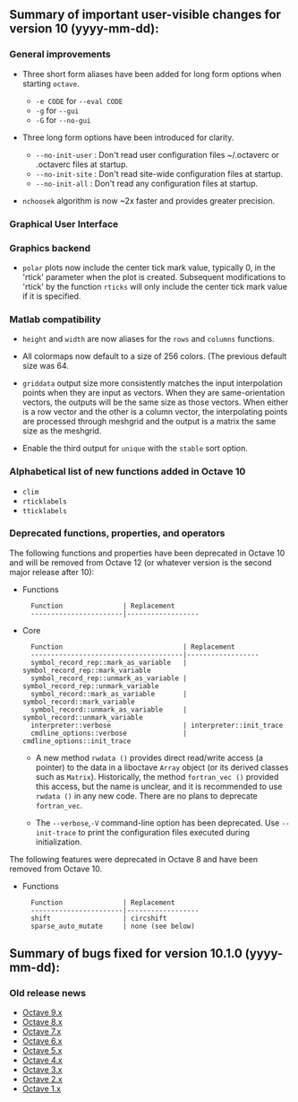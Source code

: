 Summary of important user-visible changes for version 10 (yyyy-mm-dd):
---------------------------------------------------------------------

### General improvements

- Three short form aliases have been added for long form options when starting
`octave`.
  * `-e CODE` for `--eval CODE`
  * `-g` for `--gui`
  * `-G` for `--no-gui`

- Three long form options have been introduced for clarity.
  * `--no-init-user` : Don't read user configuration files ~/.octaverc or
    .octaverc files at startup.
  * `--no-init-site` : Don't read site-wide configuration files at startup.
  * `--no-init-all` : Don't read any configuration files at startup.

- `nchoosek` algorithm is now ~2x faster and provides greater precision. 

### Graphical User Interface

### Graphics backend

- `polar` plots now include the center tick mark value, typically 0, in
the 'rtick' parameter when the plot is created.  Subsequent modifications
to 'rtick' by the function `rticks` will only include the center tick mark
value if it is specified.

### Matlab compatibility

- `height` and `width` are now aliases for the `rows` and `columns` functions.

- All colormaps now default to a size of 256 colors. (The previous default
size was 64.

- `griddata` output size more consistently matches the input interpolation
points when they are input as vectors.  When they are same-orientation vectors,
the outputs will be the same size as those vectors.  When either is a row
vector and the other is a column vector, the interpolating points are processed
through meshgrid and the output is a matrix the same size as the meshgrid.

- Enable the third output for `unique` with the `stable` sort option.

### Alphabetical list of new functions added in Octave 10

* `clim`
* `rticklabels`
* `tticklabels`

### Deprecated functions, properties, and operators

The following functions and properties have been deprecated in Octave 10
and will be removed from Octave 12 (or whatever version is the second
major release after 10):

- Functions

        Function               | Replacement
        -----------------------|------------------

- Core

        Function                              | Replacement
        --------------------------------------|------------------
        symbol_record_rep::mark_as_variable   | symbol_record_rep::mark_variable
        symbol_record_rep::unmark_as_variable | symbol_record_rep::unmark_variable
        symbol_record::mark_as_variable       | symbol_record::mark_variable
        symbol_record::unmark_as_variable     | symbol_record::unmark_variable
        interpreter::verbose                  | interpreter::init_trace
        cmdline_options::verbose              | cmdline_options::init_trace

  - A new method `rwdata ()` provides direct read/write access (a pointer) to the
data in a liboctave `Array` object (or its derived classes such as `Matrix`).
Historically, the method `fortran_vec ()` provided this access, but the name
is unclear, and it is recommended to use `rwdata ()` in any new code.  There
are no plans to deprecate `fortran_vec`.

  - The `--verbose`,`-V` command-line option has been deprecated.  Use
`--init-trace` to print the configuration files executed during initialization.

The following features were deprecated in Octave 8 and have been removed
from Octave 10.

- Functions

        Function               | Replacement
        -----------------------|------------------
        shift                  | circshift
        sparse_auto_mutate     | none (see below)


Summary of bugs fixed for version 10.1.0 (yyyy-mm-dd):
----------------------------------------------------

### Old release news

- [Octave 9.x](etc/NEWS.9.md)
- [Octave 8.x](etc/NEWS.8.md)
- [Octave 7.x](etc/NEWS.7.md)
- [Octave 6.x](etc/NEWS.6.md)
- [Octave 5.x](etc/NEWS.5.md)
- [Octave 4.x](etc/NEWS.4)
- [Octave 3.x](etc/NEWS.3)
- [Octave 2.x](etc/NEWS.2)
- [Octave 1.x](etc/NEWS.1)
